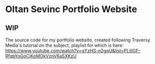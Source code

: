 # Oltan Sevinc Portfolio Website
## WIP

The source code for my portfolio website, created following Traversy Media's tutorial on the subject, playlist for which is here:
https://www.youtube.com/watch?v=gYzHS-n2gqU&list=PLillGF-RfqbYoGoCjKoMOkVznV6aSXKzU
